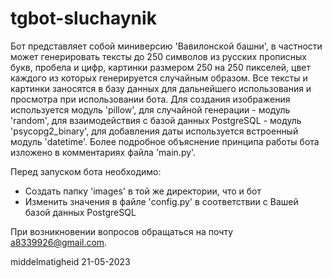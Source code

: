 # tgbot-sluchaynik

Бот представляет собой миниверсию 'Вавилонской башни', в частности может генерировать тексты до 250 символов из русских прописных букв, пробела и цифр, картинки размером 250 на 250 пикселей, цвет каждого из которых генерируется случайным образом. Все тексты и картинки заносятся в базу данных для дальнейшего использования и просмотра при использовании бота. Для создания изображения используется модуль 'pillow', для случайной генерации - модуль 'random', для взаимодействия с базой данных PostgreSQL - модуль 'psycopg2_binary', для добавления даты используется встроенный модуль 'datetime'. Более подробное объяснение принципа работы бота изложено в комментариях файла 'main.py'.

Перед запуском бота необходимо:
- Создать папку 'images' в той же директории, что и бот
- Изменить значения в файле 'config.py' в соответствии с Вашей базой данных PostgreSQL

При возникновении вопросов обращаться на почту a8339926@gmail.com.

middelmatigheid 21-05-2023
